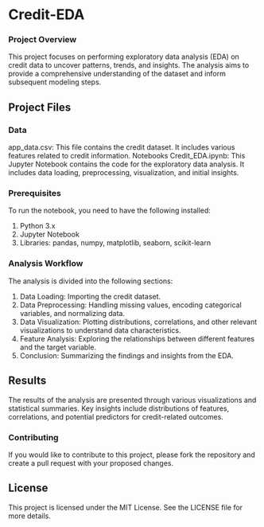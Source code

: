 # Credit-EDA
### Project Overview
This project focuses on performing exploratory data analysis (EDA) on credit data to uncover patterns, trends, and insights. The analysis aims to provide a comprehensive understanding of the dataset and inform subsequent modeling steps.
## Project Files
### Data
app_data.csv: This file contains the credit dataset. It includes various features related to credit information.
Notebooks
Credit_EDA.ipynb: This Jupyter Notebook contains the code for the exploratory data analysis. It includes data loading, preprocessing, visualization, and initial insights.
### Prerequisites
To run the notebook, you need to have the following installed:

1. Python 3.x
2. Jupyter Notebook
3. Libraries: pandas, numpy, matplotlib, seaborn, scikit-learn

### Analysis Workflow
The analysis is divided into the following sections:

1. Data Loading: Importing the credit dataset.
2. Data Preprocessing: Handling missing values, encoding categorical variables, and normalizing data.
3. Data Visualization: Plotting distributions, correlations, and other relevant visualizations to understand data characteristics.
4. Feature Analysis: Exploring the relationships between different features and the target variable.
5. Conclusion: Summarizing the findings and insights from the EDA.
## Results
The results of the analysis are presented through various visualizations and statistical summaries. Key insights include distributions of features, correlations, and potential predictors for credit-related outcomes.
### Contributing
If you would like to contribute to this project, please fork the repository and create a pull request with your proposed changes.

## License
This project is licensed under the MIT License. See the LICENSE file for more details.
